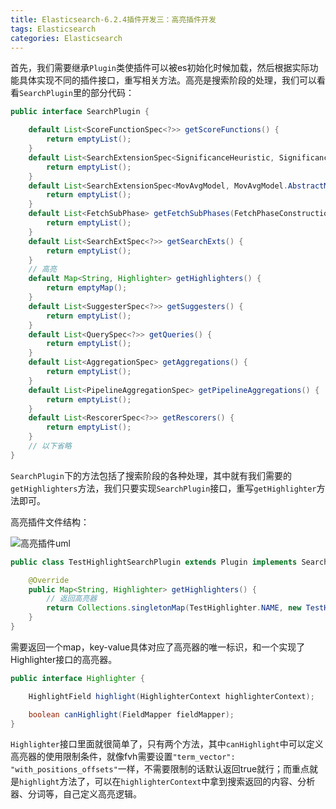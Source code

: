 ```yaml
---
title: Elasticsearch-6.2.4插件开发三：高亮插件开发
tags: Elasticsearch
categories: Elasticsearch
---
```


首先，我们需要继承`Plugin`类使插件可以被es初始化时候加载，然后根据实际功能具体实现不同的插件接口，重写相关方法。高亮是搜索阶段的处理，我们可以看看`SearchPlugin`里的部分代码：

```java
public interface SearchPlugin {

    default List<ScoreFunctionSpec<?>> getScoreFunctions() {
        return emptyList();
    }
    default List<SearchExtensionSpec<SignificanceHeuristic, SignificanceHeuristicParser>> getSignificanceHeuristics() {
        return emptyList();
    }
    default List<SearchExtensionSpec<MovAvgModel, MovAvgModel.AbstractModelParser>> getMovingAverageModels() {
        return emptyList();
    }
    default List<FetchSubPhase> getFetchSubPhases(FetchPhaseConstructionContext context) {
        return emptyList();
    }
    default List<SearchExtSpec<?>> getSearchExts() {
        return emptyList();
    }
    // 高亮
    default Map<String, Highlighter> getHighlighters() {
        return emptyMap();
    }
    default List<SuggesterSpec<?>> getSuggesters() {
        return emptyList();
    }
    default List<QuerySpec<?>> getQueries() {
        return emptyList();
    }
    default List<AggregationSpec> getAggregations() {
        return emptyList();
    }
    default List<PipelineAggregationSpec> getPipelineAggregations() {
        return emptyList();
    }
    default List<RescorerSpec<?>> getRescorers() {
        return emptyList();
    }
	// 以下省略
}
```

`SearchPlugin`下的方法包括了搜索阶段的各种处理，其中就有我们需要的`getHighlighters`方法，我们只要实现`SearchPlugin`接口，重写`getHighlighter`方法即可。

高亮插件文件结构：

![高亮插件uml](https://wziyang.github.io/images/插件/高亮插件uml.png)

```java
public class TestHighlightSearchPlugin extends Plugin implements SearchPlugin {

    @Override
    public Map<String, Highlighter> getHighlighters() {
        // 返回高亮器
        return Collections.singletonMap(TestHighlighter.NAME, new TestHighlighter());
    }
}
```

需要返回一个map，key-value具体对应了高亮器的唯一标识，和一个实现了Highlighter接口的高亮器。

```java
public interface Highlighter {

    HighlightField highlight(HighlighterContext highlighterContext);

    boolean canHighlight(FieldMapper fieldMapper);
}
```

`Highlighter`接口里面就很简单了，只有两个方法，其中`canHighlight`中可以定义高亮器的使用限制条件，就像fvh需要设置`"term_vector": "with_positions_offsets"`一样，不需要限制的话默认返回true就行；而重点就是`highlight`方法了，可以在`highlighterContext`中拿到搜索返回的内容、分析器、分词等，自己定义高亮逻辑。